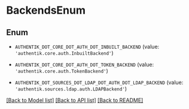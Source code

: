 # BackendsEnum


## Enum

* `AUTHENTIK_DOT_CORE_DOT_AUTH_DOT_INBUILT_BACKEND` (value: `'authentik.core.auth.InbuiltBackend'`)

* `AUTHENTIK_DOT_CORE_DOT_AUTH_DOT_TOKEN_BACKEND` (value: `'authentik.core.auth.TokenBackend'`)

* `AUTHENTIK_DOT_SOURCES_DOT_LDAP_DOT_AUTH_DOT_LDAP_BACKEND` (value: `'authentik.sources.ldap.auth.LDAPBackend'`)

[[Back to Model list]](../README.md#documentation-for-models) [[Back to API list]](../README.md#documentation-for-api-endpoints) [[Back to README]](../README.md)


